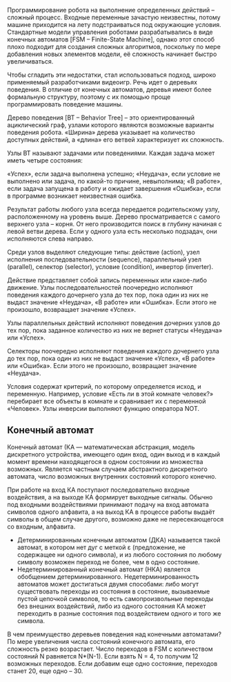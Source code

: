 Программирование робота на выполнение определенных действий – сложный процесс. Входные переменные зачастую неизвестны, потому машине приходится на лету подстраиваться под окружающие условия. Стандартные модели управления роботами разрабатывались в виде конечных автоматов [FSM – Finite-State Machine], однако этот способ плохо подходит для создания сложных алгоритмов, поскольку по мере добавления новых элементов модели, её сложность начинает быстро увеличиваться.

Чтобы сгладить эти недостатки, стал использоваться подход, широко применяемый разработчиками видеоигр. Речь идет о деревьях поведения. В отличие от конечных автоматов, деревья имеют более формальную структуру, поэтому с их помощью проще программировать поведение машины.

Дерево поведения [BT – Behavior Tree] – это ориентированный ациклический граф, узлами которого являются возможные варианты поведения робота. «Ширина» дерева указывает на количество доступных действий, а «длина» его ветвей характеризует их сложность.

Узлы BT называют задачами или поведениями. Каждая задача может иметь четыре состояния:

«Успех», если задача выполнена успешно;
«Неудача», если условие не выполнено или задача, по какой-то причине, невыполнима;
«В работе», если задача запущена в работу и ожидает завершения
«Ошибка», если в программе возникает неизвестная ошибка.

Результат работы любого узла всегда передается родительскому узлу, расположенному на уровень выше. Дерево просматривается с самого верхнего узла – корня. От него производится поиск в глубину начиная с левой ветви дерева. Если у одного узла есть несколько подзадач, они исполняются слева направо.

Среди узлов выделяют следующие типы: действие (action), узел исполнения последовательности (sequence), параллельный узел (parallel), селектор (selector), условие (condition), инвертор (inverter).

Действие представляет собой запись переменных или какое-либо движение. Узлы последовательностей поочередно исполняют поведения каждого дочернего узла до тех пор, пока один из них не выдаст значение «Неудача», «В работе» или «Ошибка». Если этого не произошло, возвращает значение «Успех».

Узлы параллельных действий исполняют поведения дочерних узлов до тех пор, пока заданное количество из них не вернет статусы «Неудача» или «Успех».

Селекторы поочередно исполняют поведения каждого дочернего узла до тех пор, пока один из них не выдаст значение «Успех», «В работе» или «Ошибка». Если этого не произошло, возвращает значение «Неудача».

Условия содержат критерий, по которому определяется исход, и переменную. Например, условие «Есть ли в этой комнате человек?» перебирает все объекты в комнате и сравнивает их с переменной «Человек». Узлы инверсии выполняют функцию оператора NOT.


##  Конечный автомат
Конечный автомат (КА — математическая абстракция, модель дискретного устройства, имеющего один вход, один выход и в каждый момент времени находящегося в одном состоянии из множества возможных. Является частным случаем абстрактного дискретного автомата, число возможных внутренних состояний которого конечно.

При работе на вход КА поступают последовательно входные воздействия, а на выходе КА формирует выходные сигналы. Обычно под входными воздействиями принимают подачу на вход автомата символов одного алфавита, а на выход КА в процессе работы выдаёт символы в общем случае другого, возможно даже не пересекающегося со входным, алфавита.

- Детерминированным конечным автоматом (ДКА) называется такой автомат, в котором нет дуг с меткой ε (предложение, не содержащее ни одного символа), и из любого состояния по любому символу возможен переход не более, чем в одно состояние.
- Недетерминированный конечный автомат (НКА) является обобщением детерминированного. Недетерминированность автоматов может достигаться двумя способами: либо могут существовать переходы из состояния в состояние, вызываемые пустой цепочкой символов, то есть самопроизвольные переходы без внешних воздействий, либо из одного состояния КА может переходить в разные состояния под воздействием одного и того же символа.

В чем преимущество деревьев поведения над конечными автоматами? По мере увеличения числа состояний конечного автомата, его сложность резко возрастает. Число переходов в FSM с количеством состояний N равняется N*(N-1). Если взять N = 4, то получим 12 возможных переходов. Если добавим еще одно состояние, переходов станет 20, еще одно – 30.

